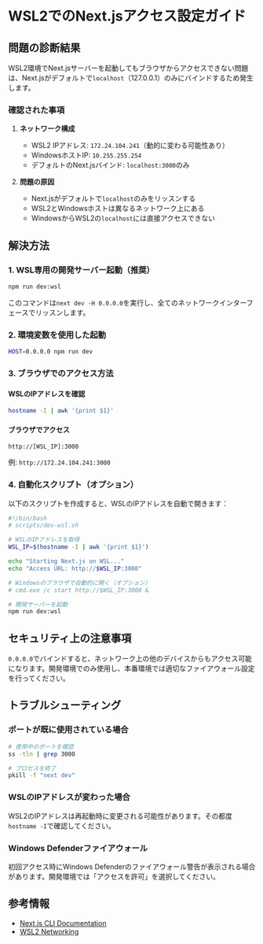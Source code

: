 # WSL2でのNext.jsアクセス設定ガイド

## 問題の診断結果

WSL2環境でNext.jsサーバーを起動してもブラウザからアクセスできない問題は、Next.jsがデフォルトで`localhost`（127.0.0.1）のみにバインドするため発生します。

### 確認された事項

1. **ネットワーク構成**
   - WSL2 IPアドレス: `172.24.104.241`（動的に変わる可能性あり）
   - WindowsホストIP: `10.255.255.254`
   - デフォルトのNext.jsバインド: `localhost:3000`のみ

2. **問題の原因**
   - Next.jsがデフォルトで`localhost`のみをリッスンする
   - WSL2とWindowsホストは異なるネットワーク上にある
   - WindowsからWSL2の`localhost`には直接アクセスできない

## 解決方法

### 1. WSL専用の開発サーバー起動（推奨）

```bash
npm run dev:wsl
```

このコマンドは`next dev -H 0.0.0.0`を実行し、全てのネットワークインターフェースでリッスンします。

### 2. 環境変数を使用した起動

```bash
HOST=0.0.0.0 npm run dev
```

### 3. ブラウザでのアクセス方法

#### WSLのIPアドレスを確認
```bash
hostname -I | awk '{print $1}'
```

#### ブラウザでアクセス
```
http://[WSL_IP]:3000
```
例: `http://172.24.104.241:3000`

### 4. 自動化スクリプト（オプション）

以下のスクリプトを作成すると、WSLのIPアドレスを自動で開きます：

```bash
#!/bin/bash
# scripts/dev-wsl.sh

# WSLのIPアドレスを取得
WSL_IP=$(hostname -I | awk '{print $1}')

echo "Starting Next.js on WSL..."
echo "Access URL: http://$WSL_IP:3000"

# Windowsのブラウザで自動的に開く（オプション）
# cmd.exe /c start http://$WSL_IP:3000 &

# 開発サーバーを起動
npm run dev:wsl
```

## セキュリティ上の注意事項

`0.0.0.0`でバインドすると、ネットワーク上の他のデバイスからもアクセス可能になります。開発環境でのみ使用し、本番環境では適切なファイアウォール設定を行ってください。

## トラブルシューティング

### ポートが既に使用されている場合
```bash
# 使用中のポートを確認
ss -tln | grep 3000

# プロセスを終了
pkill -f "next dev"
```

### WSLのIPアドレスが変わった場合
WSL2のIPアドレスは再起動時に変更される可能性があります。その都度`hostname -I`で確認してください。

### Windows Defenderファイアウォール
初回アクセス時にWindows Defenderのファイアウォール警告が表示される場合があります。開発環境では「アクセスを許可」を選択してください。

## 参考情報

- [Next.js CLI Documentation](https://nextjs.org/docs/api-reference/cli)
- [WSL2 Networking](https://docs.microsoft.com/en-us/windows/wsl/networking)